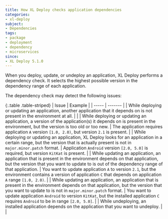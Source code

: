 ```yaml
---
title: How XL Deploy checks application dependencies
categories:
- xl-deploy
subject:
- Dependencies
tags:
- package
- deployment
- dependency
- microservices
since:
- XL Deploy 5.1.0
---
```


When you deploy, update, or undeploy an application, XL Deploy performs a dependency check. It selects the highest possible version in the dependency range of each application.

The dependency check may detect the following issues:

{:.table .table-striped}
| Issue | Example |
| ----- | ------- |
| While deploying or updating an application, another application that it depends on is not present in the environment at all. | |
| While deploying or updating an application, a version of the application(s) it depends on is present in the environment, but the version is too old or too new. | The application requires application `A` version `[1.0, 2.0)`, but version `2.1` is present. |
| While deploying or updating an application, XL Deploy looks for an application in a certain range, but the version that is actually present is not in `major.minor.patch` format. | Application `Android` version `[2.0, 5.0]` is required, but version `KitKat` is present. |
| While updating an application, an application that is present in the environment depends on that application, but the version that you want to update to is out of the dependency range of that application. | You want to update application `A` to version `2.1`, but the environment contains a version of application `C` that depends on application `A` range `[1.0, 2.0)`. |
| While updating an application, an application that is present in the environment depends on that application, but the version that you want to update to is not in `major.minor.patch` format. | You want to update application `Android` to version `KitKat`, but the installed application `C` requires `Android` to be in range `[2.0, 5.0]`. |
| While undeploying, an installed application depends on the application that you want to undeploy. | |
